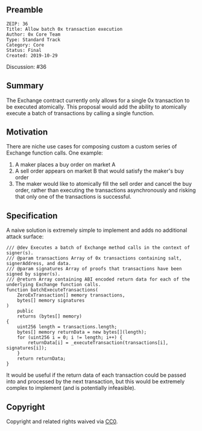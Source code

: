 ## Preamble

```
ZEIP: 36
Title: Allow batch 0x transaction execution
Author: 0x Core Team
Type: Standard Track
Category: Core
Status: Final
Created: 2019-10-29
```

Discussion: #36

## Summary
The Exchange contract currently only allows for a single 0x transaction to be executed atomically. This proposal would add the ability to atomically execute a batch of transactions by calling a single function.

## Motivation
There are niche use cases for composing custom a custom series of Exchange function calls. One example:

1. A maker places a buy order on market A
2. A sell order appears on market B that would satisfy the maker's buy order
3. The maker would like to atomically fill the sell order and cancel the buy order, rather than executing the transactions asynchronously and risking that only one of the transactions is successful.

## Specification
A naive solution is extremely simple to implement and adds no additional attack surface:

```
/// @dev Executes a batch of Exchange method calls in the context of signer(s).
/// @param transactions Array of 0x transactions containing salt, signerAddress, and data.
/// @param signatures Array of proofs that transactions have been signed by signer(s).
/// @return Array containing ABI encoded return data for each of the underlying Exchange function calls.
function batchExecuteTransactions(
    ZeroExTransaction[] memory transactions,
    bytes[] memory signatures
)
    public
    returns (bytes[] memory)
{
    uint256 length = transactions.length;
    bytes[] memory returnData = new bytes[](length);
    for (uint256 i = 0; i != length; i++) {
        returnData[i] = _executeTransaction(transactions[i], signatures[i]);
    }
    return returnData;
}
```

It would be useful if the return data of each transaction could be passed into and processed by the next transaction, but this would be extremely complex to implement (and is potentially infeasible).

## Copyright

Copyright and related rights waived via [CC0](https://creativecommons.org/publicdomain/zero/1.0/).
